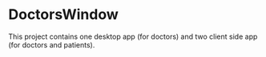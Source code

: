 # DoctorsWindow
This project contains one desktop app (for doctors) and two client side app (for doctors and patients).
